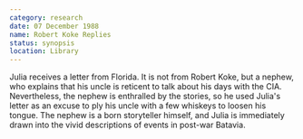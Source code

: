 ```yaml
---
category: research
date: 07 December 1988
name: Robert Koke Replies
status: synopsis
location: Library
---
```

Julia receives a letter from Florida. It is not
from Robert Koke, but a nephew, who explains that his uncle is reticent to talk
about his days with the CIA. Nevertheless, the nephew is enthralled by
the stories, so he used Julia's letter as an excuse to ply his uncle
with a few whiskeys to loosen his tongue. The nephew is a born storyteller himself, and Julia
is immediately drawn into the vivid descriptions of events in post-war
Batavia.
